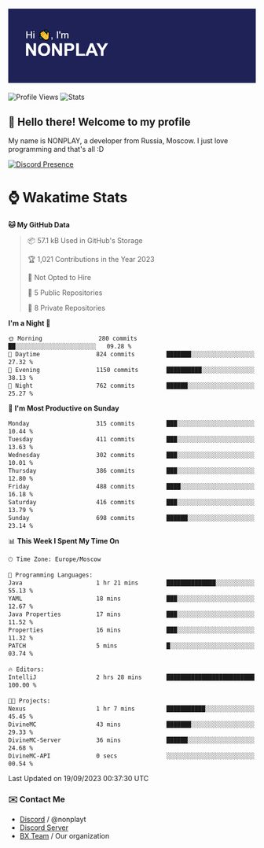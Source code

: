 ![Discord Presence](./header.png)
<br></br>
![Profile Views](https://komarev.com/ghpvc/?username=NONPLAYT&color=blue&style=for-the-badge)
![Stats](https://img.shields.io/badge/0%25-OPTIMIZED-orange?style=for-the-badge)


## :wave: Hello there! Welcome to my profile

My name is NONPLAY, a developer from Russia, Moscow. I just love programming and that's all :D

[![Discord Presence](https://lanyard.cnrad.dev/api/597087584090587177?showDisplayName=true)](https://discord.com/users/597087584090587177) 

# ⌚ Wakatime Stats

<!--START_SECTION:waka-->
**🐱 My GitHub Data** 

> 📦 57.1 kB Used in GitHub's Storage 
 > 
> 🏆 1,021 Contributions in the Year 2023
 > 
> 🚫 Not Opted to Hire
 > 
> 📜 5 Public Repositories 
 > 
> 🔑 8 Private Repositories 
 > 
**I'm a Night 🦉** 

```text
🌞 Morning                280 commits         ██░░░░░░░░░░░░░░░░░░░░░░░   09.28 % 
🌆 Daytime                824 commits         ███████░░░░░░░░░░░░░░░░░░   27.32 % 
🌃 Evening                1150 commits        ██████████░░░░░░░░░░░░░░░   38.13 % 
🌙 Night                  762 commits         ██████░░░░░░░░░░░░░░░░░░░   25.27 % 
```
📅 **I'm Most Productive on Sunday** 

```text
Monday                   315 commits         ███░░░░░░░░░░░░░░░░░░░░░░   10.44 % 
Tuesday                  411 commits         ███░░░░░░░░░░░░░░░░░░░░░░   13.63 % 
Wednesday                302 commits         ███░░░░░░░░░░░░░░░░░░░░░░   10.01 % 
Thursday                 386 commits         ███░░░░░░░░░░░░░░░░░░░░░░   12.80 % 
Friday                   488 commits         ████░░░░░░░░░░░░░░░░░░░░░   16.18 % 
Saturday                 416 commits         ███░░░░░░░░░░░░░░░░░░░░░░   13.79 % 
Sunday                   698 commits         ██████░░░░░░░░░░░░░░░░░░░   23.14 % 
```


📊 **This Week I Spent My Time On** 

```text
🕑︎ Time Zone: Europe/Moscow

💬 Programming Languages: 
Java                     1 hr 21 mins        ██████████████░░░░░░░░░░░   55.13 % 
YAML                     18 mins             ███░░░░░░░░░░░░░░░░░░░░░░   12.67 % 
Java Properties          17 mins             ███░░░░░░░░░░░░░░░░░░░░░░   11.52 % 
Properties               16 mins             ███░░░░░░░░░░░░░░░░░░░░░░   11.32 % 
PATCH                    5 mins              █░░░░░░░░░░░░░░░░░░░░░░░░   03.74 % 

🔥 Editors: 
IntelliJ                 2 hrs 28 mins       █████████████████████████   100.00 % 

🐱‍💻 Projects: 
Nexus                    1 hr 7 mins         ███████████░░░░░░░░░░░░░░   45.45 % 
DivineMC                 43 mins             ███████░░░░░░░░░░░░░░░░░░   29.33 % 
DivineMC-Server          36 mins             ██████░░░░░░░░░░░░░░░░░░░   24.68 % 
DivineMC-API             0 secs              ░░░░░░░░░░░░░░░░░░░░░░░░░   00.54 % 
```


 Last Updated on 19/09/2023 00:37:30 UTC
<!--END_SECTION:waka-->

### ✉️ Contact Me

- [Discord](https://discord.com/users/597087584090587177) / @nonplayt
- [Discord Server](https://discord.gg/p7cxhw7E2M)
- [BX Team](https://github.com/BX-Team) / Our organization
